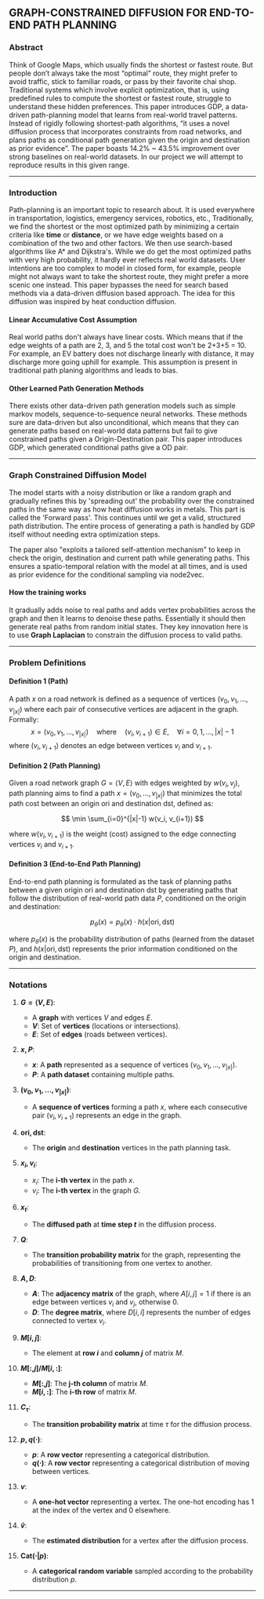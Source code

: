 ##  GRAPH-CONSTRAINED DIFFUSION FOR END-TO-END PATH PLANNING

### Abstract

Think of Google Maps, which usually finds the shortest or fastest route. But people don’t always take the most “optimal” route, they might prefer to avoid traffic, stick to familiar roads, or pass by their favorite chai shop. Traditional systems which involve explicit optimization, that is, using predefined rules to compute the shortest or fastest route, struggle to understand these hidden preferences. This paper introduces GDP, a data-driven path-planning model that learns from real-world travel patterns. Instead of rigidly following shortest-path algorithms, “it uses a novel diffusion process that incorporates constraints from road networks, and plans paths as conditional path generation given the origin and destination as prior evidence”. The paper boasts 14.2% ~ 43.5% improvement over strong baselines on real-world datasets. In our project we will attempt to reproduce results in this given range. 

---

### Introduction

Path-planning is an important topic to research about. It is used everywhere in transportation, logistics, emergency services, robotics, etc., Traditionally, we find the shortest or the most optimized path by minimizing a certain criteria like **time** or **distance**, or we have edge weights based on a combination of the two and other factors. We then use search-based algorithms like A* and Dijkstra's. While we do get the most optimized paths with very high probability, it hardly ever reflects real world datasets. User intentions are too complex to model in closed form, for example, people might not always want to take the shortest route, they might prefer a more scenic one instead. This paper bypasses the need for search based methods via a data-driven diffusion based approach. The idea for this diffusion was inspired by heat conduction diffusion. 

#### Linear Accumulative Cost Assumption

Real world paths don't always have linear costs. Which means that if the edge weights of a path are 2, 3, and 5 the total cost won't be 2+3+5 = 10. For example, an EV battery does not discharge linearly with distance, it may discharge more going uphill for example. This assumption is present in traditional path planing algorithms and leads to bias.

#### Other Learned Path Generation Methods

There exists other data-driven path generation models such as simple markov models, sequence-to-sequence neural networks. These methods sure are data-driven but also unconditional, which means that they can generate paths based on real-world data patterns but fail to give constrained paths given a Origin-Destination pair. This paper introduces GDP, which generated conditional paths give a OD pair.

---

### Graph Constrained Diffusion Model

The model starts with a noisy distribution or like a random graph and gradually refines this by 'spreading out' the probability over the constrained paths in the same way as how heat diffusion works in metals. This part is called the 'Forward pass'. This continues until we get a valid, structured path distribution. The entire process of generating a path is handled by GDP itself without needing extra optimization steps. 

The paper also "exploits a tailored self-attention mechanism" to keep in check the origin, destination and current path while generating paths. This ensures a spatio-temporal relation with the model at all times, and is used as prior evidence for the conditional sampling via node2vec.

#### How the training works

It gradually adds noise to real paths and adds vertex probabilities across the graph and then it learns to denoise these paths. Essentially it should then generate real paths from random initial states. They key innovation here is to use **Graph Laplacian** to constrain the diffusion process to valid paths.

---

### Problem Definitions

#### Definition 1 (Path)
A path $x$ on a road network is defined as a sequence of vertices $(v_0, v_1, ..., v_{|x|})$ where each pair of consecutive vertices are adjacent in the graph. Formally:
$$
x = (v_0, v_1, ..., v_{|x|}) \quad \text{where} \quad (v_i, v_{i+1}) \in E, \quad \forall i = 0, 1, ..., |x|-1
$$
where $(v_i, v_{i+1})$ denotes an edge between vertices $v_i$ and $v_{i+1}$.

#### Definition 2 (Path Planning)
Given a road network graph $G = \langle V, E \rangle$ with edges weighted by $w(v_i, v_j)$, path planning aims to find a path $x = (v_0, ..., v_{|x|})$ that minimizes the total path cost between an origin $\text{ori}$ and destination $\text{dst}$, defined as:

$$
\min \sum_{i=0}^{|x|-1} w(v_i, v_{i+1})
$$

where $w(v_i, v_{i+1})$ is the weight (cost) assigned to the edge connecting vertices $v_i$ and $v_{i+1}$.

#### Definition 3 (End-to-End Path Planning)
End-to-end path planning is formulated as the task of planning paths between a given origin $\text{ori}$ and destination $\text{dst}$ by generating paths that follow the distribution of real-world path data $P$, conditioned on the origin and destination:

$$
p_\theta(x) = p_\theta(x) \cdot h(x|\text{ori}, \text{dst})
$$

where $p_\theta(x)$ is the probability distribution of paths (learned from the dataset $P$), and $h(x|\text{ori}, \text{dst})$ represents the prior information conditioned on the origin and destination.

---

### Notations

1. **$G = \langle V, E \rangle$**:
   - A **graph** with vertices $V$ and edges $E$.
   - **$V$**: Set of **vertices** (locations or intersections).
   - **$E$**: Set of **edges** (roads between vertices).

2. **$x, P$**:
   - **$x$**: A **path** represented as a sequence of vertices $(v_0, v_1, ..., v_{|x|})$.
   - **$P$**: A **path dataset** containing multiple paths.

3. **$(v_0, v_1, ..., v_{|x|})$**:
   - A **sequence of vertices** forming a path $x$, where each consecutive pair $(v_i, v_{i+1})$ represents an edge in the graph.

4. **$\text{ori}, \text{dst}$**:
   - The **origin** and **destination** vertices in the path planning task.

5. **$x_i, v_i$**:
   - $x_i$: The **i-th vertex** in the path $x$.
   - $v_i$: The **i-th vertex** in the graph $G$.

6. **$x_t$**:
   - The **diffused path** at **time step $t$** in the diffusion process.

7. **$Q$**:
   - The **transition probability matrix** for the graph, representing the probabilities of transitioning from one vertex to another.

8. **$A, D$**:
   - **$A$**: The **adjacency matrix** of the graph, where $A[i, j] = 1$ if there is an edge between vertices $v_i$ and $v_j$, otherwise 0.
   - **$D$**: The **degree matrix**, where $D[i, i]$ represents the number of edges connected to vertex $v_i$.

9. **$M[i, j]$**:
    - The element at **row $i$** and **column $j$** of matrix $M$.

10. **$M[:, j] / M[i, :]$**:
    - **$M[:, j]$**: The **j-th column** of matrix $M$.
    - **$M[i, :]$**: The **i-th row** of matrix $M$.

11. **$C_\tau$**:
    - The **transition probability matrix** at time $\tau$ for the diffusion process.

12. **$p, q(\cdot)$**:
    - **$p$**: A **row vector** representing a categorical distribution.
    - **$q(\cdot)$**: A **row vector** representing a categorical distribution of moving between vertices.

13. **$v$**:
    - A **one-hot vector** representing a vertex. The one-hot encoding has 1 at the index of the vertex and 0 elsewhere.

14. **$\hat{v}$**:
    - The **estimated distribution** for a vertex after the diffusion process.

15. **Cat($\cdot | p$)**:
    - A **categorical random variable** sampled according to the probability distribution $p$.

---

